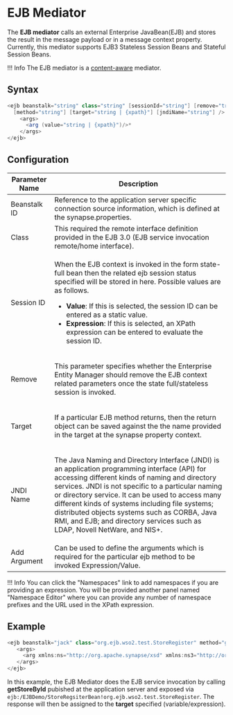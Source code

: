 # EJB Mediator

The **EJB mediator** calls an external Enterprise JavaBean(EJB) and stores the result in the message payload or in a message context property. Currently, this mediator supports EJB3 Stateless Session Beans and Stateful Session Beans.

!!! Info
    The EJB mediator is a [content-aware]({{base_path}}/concepts/message-processing-units/#classification-of-mediators) mediator.

## Syntax

``` java
<ejb beanstalk="string" class="string" [sessionId="string"] [remove="true | false"] 
  [method="string"] [target="string | {xpath}"] [jndiName="string"] /> 
    <args> 
      <arg (value="string | {xpath}")/>* 
    </args> 
</ejb>
```

## Configuration

<table>
<thead>
<tr class="header">
<th>Parameter Name</th>
<th>Description</th>
</tr>
</thead>
<tbody>
<tr class="odd">
<td>Beanstalk ID</td>
<td>Reference to the application server specific connection source information, which is defined at the synapse.properties.</td>
</tr>
<tr class="even">
<td>Class</td>
<td>This required the remote interface definition provided in the EJB 3.0 (EJB service invocation remote/home interface).</td>
</tr>
<tr class="odd">
<td>Session ID</td>
<td><p>When the EJB context is invoked in the form state-full bean then the related ejb session status specified will be stored in here. Possible values are as follows.</p>
<ul>
<li><strong>Value</strong>: If this is selected, the session ID can be entered as a static value.</li>
<li><strong>Expression</strong>: If this is selected, an XPath expression can be entered to evaluate the session ID.</li>
</ul></td>
</tr>
<tr class="even">
<td>Remove</td>
<td><p>This parameter specifies whether the Enterprise Entity Manager should remove the EJB context related parameters once the state full/stateless session is invoked.</p></td>
</tr>
<tr class="odd">
<td>Target</td>
<td><p>If a particular EJB method returns, then the return object can be saved against the the name provided in the target at the synapse property context.</p></td>
</tr>
<tr class="even">
<td>JNDI Name</td>
<td><p>The Java Naming and Directory Interface (JNDI) is an application programming interface (API) for accessing different kinds of naming and directory services. JNDI is not specific to a particular naming or directory service. It can be used to access many different kinds of systems including file systems; distributed objects systems such as CORBA, Java RMI, and EJB; and directory services such as LDAP, Novell NetWare, and NIS+.</p></td>
</tr>
<tr class="odd">
<td>Add Argument</td>
<td>Can be used to define the arguments which is required for the particular ejb method to be invoked Expression/Value.</td>
</tr>
</tbody>
</table>

!!! Info
    You can click the "Namespaces" link to add namespaces if you are providing an expression. You will be provided another panel named "Namespace Editor" where you can provide any number of namespace prefixes and the URL used in the XPath expression.

## Example

``` java
<ejb beanstalk="jack" class="org.ejb.wso2.test.StoreRegister" method="getStoreById" target="store" jndiName="ejb:/EJBDemo/StoreRegsiterBean!org.ejb.wso2.test.StoreRegister">
   <args>
     <arg xmlns:ns="http://org.apache.synapse/xsd" xmlns:ns3="http://org.apache.synapse/xsd" value="{get-property('loc_id')}"/>
   </args>
</ejb>
```

In this example, the EJB Mediator does the EJB service invocation by calling **getStoreById** pubished at the application server and exposed via `         ejb:/EJBDemo/StoreRegsiterBean!org.ejb.wso2.test.StoreRegister`. The response will then be assigned to the **target** specified (variable/expression).
